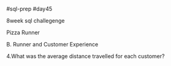 #sql-prep
#day45

8week sql challegenge

Pizza Runner

B. Runner and Customer Experience

4.What was the average distance travelled for each customer?